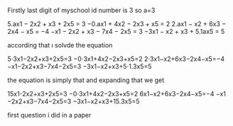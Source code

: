 Firstly last digit of myschool id number is 3 so a=3

5.ax1 − 2x2 + x3 + 2x5 = 3
−0.ax1 + 4x2 − 2x3 + x5 = 2
2.ax1 − x2 + 6x3 − 2x4 − x5 = −4
−x1 − 2x2 + x3 − 7x4 − 2x5 = 3
−3x1 − x2 + x3 + 5.1ax5 = 5

according that ı solvde the equation  

5⋅3x1​−2x2​+x3​+2x5​=3
−0⋅3x1+4x2−2x3+x5=2
2⋅3x1−x2+6x3−2x4−x5=−4
−x1​−2x2​+x3​−7x4​−2x5​=3
−3x1−x2+x3+5⋅1.3x5=5

the equation is simply that and expanding that we get
 
15x1-2x2+x3​+2x5​=3 
−0⋅3x1+4x2−2x3+x5=2
6x1−x2+6x3−2x4−x5=−4
−x1​−2x2​+x3​−7x4​−2x5​=3
−3x1−x2+x3+15.3x5=5

first question i did in a paper



